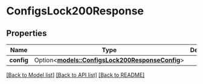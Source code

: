# ConfigsLock200Response

## Properties

Name | Type | Description | Notes
------------ | ------------- | ------------- | -------------
**config** | Option<[**models::ConfigsLock200ResponseConfig**](configs_lock_200_response_config.md)> |  | [optional]

[[Back to Model list]](../README.md#documentation-for-models) [[Back to API list]](../README.md#documentation-for-api-endpoints) [[Back to README]](../README.md)


